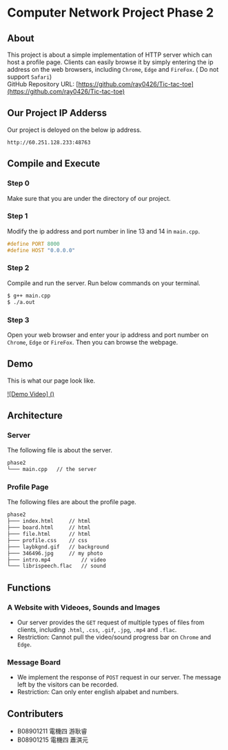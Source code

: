 # Computer Network Project Phase 2
## About
This project is about a simple implementation of HTTP server which can host a profile page. Clients can easily browse it by simply entering the ip address on the web browsers, including `Chrome`, `Edge` and `FireFox`.  ( Do not support `Safari`)\
GitHub Repository URL: [https://github.com/ray0426/Tic-tac-toe](https://github.com/ray0426/Tic-tac-toe) 

## Our Project IP Adderss
Our project is deloyed on the below ip address.

```
http://60.251.128.233:48763
```

## Compile and Execute
### Step 0
Make sure that you are under the directory of our project. 

### Step 1
Modify the ip address and port number in line 13 and 14 in `main.cpp`.

```c++
#define PORT 8000
#define HOST "0.0.0.0"
```

### Step 2
Compile and run the server. Run below commands on your terminal. 

```bash
$ g++ main.cpp
$ ./a.out
```

### Step 3
Open your web browser and enter your ip address and port number on `Chrome`, `Edge` or `FireFox`. Then you can browse the webpage. 

## Demo
This is what our page look like.

[![Demo Video] ()](https://drive.google.com/file/d/15lyMjopYzNLPRqalIy9j1eI02Aun5lDj/preview)

## Architecture
### Server
The following file is about the server. 

```bash
phase2
└─── main.cpp	// the server
```

### Profile Page
The following files are about the profile page.

```bash
phase2
├─── index.html	    // html
├─── board.html     // html
├─── file.html      // html
├─── profile.css	// css
├─── laybkgnd.gif	// background
├─── 346496.jpg		// my photo
├─── intro.mp4          // video
└─── librispeech.flac   // sound
```


## Functions

### A Website with Videoes, Sounds and Images
- Our server provides the `GET` request of multiple types of files from clients, including `.html`, `.css`, `.gif`, `.jpg`, `.mp4` and `.flac`. 
- Restriction: Cannot pull the video/sound progress bar on `Chrome` and `Edge`.
### Message Board
- We implement the response of `POST` request in our server. The message left by the visitors can be recorded.  
- Restriction: Can only enter english alpabet and numbers.

## Contributers

* B08901211 電機四 游耿睿
* B08901215 電機四 蕭淇元
